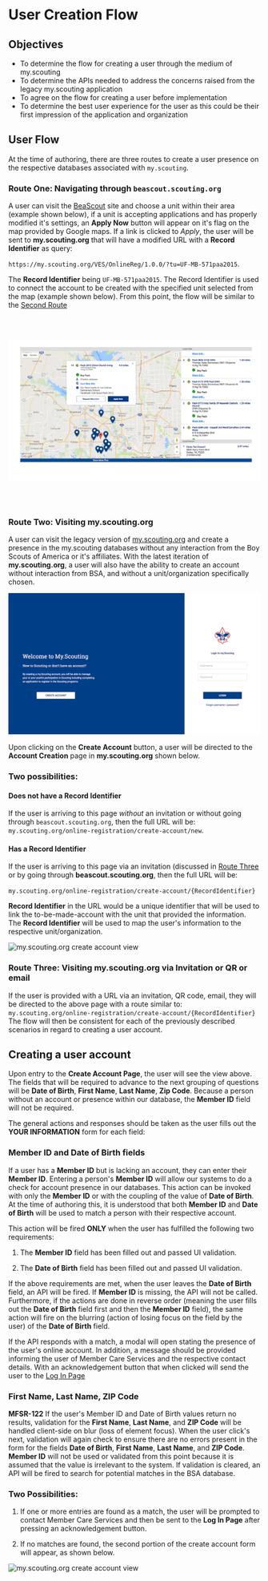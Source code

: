 # User Creation Flow

## Objectives

- To determine the flow for creating a user through the medium of my.scouting
- To determine the APIs needed to address the concerns raised from the legacy my.scouting 
application 
- To agree on the flow for creating a user before implementation
- To determine the best user experience for the user as this could be their first impression of 
the application and organization 


## User Flow

At the time of authoring, there are three routes to create a user presence on the 
respective databases associated with `my.scouting`.

### Route One: Navigating through `beascout.scouting.org`

A user can visit the [BeaScout](https://beascout.scouting.org/BeAScoutMap.aspx) site and choose
a unit within their area (example shown below), if a unit is accepting applications and has 
properly modified it's settings, an **Apply Now** button will appear on it's flag 
on the map provided by Google maps. If a link is clicked to <em>Apply</em>, the user will be 
sent to **my.scouting.org** that will have a modified URL with a **Record 
Identifier** as query: 

`https://my.scouting.org/VES/OnlineReg/1.0.0/?tu=UF-MB-571paa2015`.

The **Record Identifier** being `UF-MB-571paa2015`. 
The Record Identifier is used to connect the account to be created with the specified unit 
selected from the map (example shown below). From this point, the flow will be similar to the
[Second Route](#route-two-visiting-myscoutingorg)

</br>
</br>

![beascout.scouting.org map view](./assets/beascoutmap.png "beascout.scouting.org preview")

</br>
</br>

###  Route Two: Visiting my.scouting.org

A user can visit the legacy version of [my.scouting.org](https://my.scouting.org)
and create a presence in the my.scouting databases without any interaction from the Boy Scouts of
America or it's affiliates. With the latest iteration of **my.scouting.org**, a user will also 
have the ability to create an account without interaction from BSA, and without a 
unit/organization specifically chosen.


![my.scouting.org login view](./assets/MYST_landing.png "my.scouting.org landing preview")

Upon clicking on the **Create Account** button, a user will be directed to the 
**Account Creation** page in **my.scouting.org** shown below.


### Two possibilities:

#### Does not have a Record Identifier

If the user is arriving to this page <em>without</em> an invitation or 
without going through `beascout.scouting.org`, then the full URL will be: 
`my.scouting.org/online-registration/create-account/new`.



#### Has a Record Identifier

If the user is arriving to this page via an invitation (discussed in 
[Route Three](#route-three-visiting-myscoutingorg-via-invitation-or-qr-or-email) or by going 
through 
**beascout.scouting.org**, then the full URL will be:

`my.scouting.org/online-registration/create-account/{RecordIdentifier}`

**Record Identifier** in the URL would be a unique identifier that will be 
used to link the to-be-made-account with the unit that provided the information. The
**Record Identifier** will be used to map the user's information to the 
respective unit/organization.

![my.scouting.org create account view](./assets/MYST_create_account.png "my.scouting.org 
create account preview")

### Route Three: Visiting my.scouting.org via Invitation or QR or email


If the user is provided with a URL via an invitation, QR code, email, they will be directed to the
above page with a route similar to: 
<br />
`my.scouting.org/online-registration/create-account/{RecordIdentifier}`
<br />
The flow will then be consistent for each of the previously described scenarios in regard to 
creating a user account.

    
## Creating a user account

Upon entry to the **Create Account Page**, the user will see the view above.
The fields that will be required to advance to the next grouping of questions will be 
**Date of Birth**, **First Name**, **Last Name**, 
**Zip Code**. Because a person without an account or presence within our database, 
the **Member ID** field will not be required. 

The general actions and responses should be taken as the user fills out the **YOUR 
INFORMATION** form for each field:
    
        
### Member ID and Date of Birth fields

If a user has a **Member ID** but is lacking an account, they can enter 
their **Member ID**. Entering a person's **Member ID** will
allow our systems to do a check for account presence in our databases. This action 
can be invoked with only the **Member ID** or with the coupling of 
the value of **Date of Birth**. At the time of authoring this, it is 
understood that both **Member ID** and **Date of Birth** 
will be used to match a person with their respective account.


This action will be fired **ONLY** when the user has fulfilled the 
following two requirements:

1. The **Member ID** field has been filled out and passed UI 
validation.

1. The **Date of Birth** field has been filled out and passed UI 
validation.

If the above requirements are met, when the user leaves the **Date of 
Birth** field, an API will be fired. If **Member ID** is 
missing, the API will not be called. Furthermore, if the actions are done in 
reverse order (meaning the user fills out the **Date of Birth** 
field first and then the **Member ID** field), the same action will 
fire on the blurring (action of losing focus on the field by the user) of the 
**Date of Birth** field.

    
If the API responds with a match, a modal will open stating the presence of the 
user's online account. In addition, a message should be provided informing the 
user of Member Care Services and the respective contact details. With an acknowledgement 
button that when clicked will send the user to the 
[Log In Page](#route-two-visiting-myscoutingorg) 
                
### First Name, Last Name, ZIP Code
**MFSR-122**
If the user's Member ID and Date of Birth values return no results, validation for the **First 
Name**, **Last Name**, and **ZIP Code** will be handled client-side on blur (loss of element 
focus). When the user click's next, validation will again check to ensure there are no errors 
present in the form for the fields **Date of Birth**, **First Name**, **Last Name**, and **ZIP 
Code**. **Member ID** will not be used or validated from this point because it is assumed that the 
value is irrelevant to the system. If validation is cleared, an API will be fired to search for 
potential matches in the BSA database.
 
### Two Possibilities:

1. If one or more entries are found as a match, the user will be prompted to contact Member
Care Services and then be sent to the **Log In Page** after pressing an acknowledgement button.

1. If no matches are found, the second portion of the create account form will appear, as shown 
below.

![my.scouting.org create account view](./assets/MYST_create_account_2nd_half.png "my.scouting.org 
create account preview")



